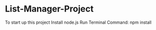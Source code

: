 # List-Manager-Project  

<p> To start up this project
      Install node.js  
      Run Terminal Command: npm install
</p>   
